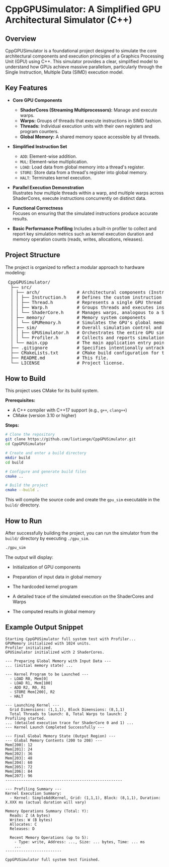 # CppGPUSimulator: A Simplified GPU Architectural Simulator (C++)

## Overview

CppGPUSimulator is a foundational project designed to simulate the core architectural components and execution principles of a Graphics Processing Unit (GPU) using C++. This simulator provides a clear, simplified model to understand how GPUs achieve massive parallelism, particularly through the Single Instruction, Multiple Data (SIMD) execution model.

## Key Features

- **Core GPU Components**  
  - **ShaderCores (Streaming Multiprocessors):** Manage and execute warps.  
  - **Warps:** Groups of threads that execute instructions in SIMD fashion.  
  - **Threads:** Individual execution units with their own registers and program counters.  
  - **Global Memory:** A shared memory space accessible by all threads.

- **Simplified Instruction Set**  
  - `ADD`: Element-wise addition.  
  - `MUL`: Element-wise multiplication.  
  - `LOAD`: Load data from global memory into a thread's register.  
  - `STORE`: Store data from a thread's register into global memory.  
  - `HALT`: Terminates kernel execution.

- **Parallel Execution Demonstration**  
  Illustrates how multiple threads within a warp, and multiple warps across ShaderCores, execute instructions concurrently on distinct data.

- **Functional Correctness**  
  Focuses on ensuring that the simulated instructions produce accurate results.

- **Basic Performance Profiling**
  Includes a built-in profiler to collect and report key simulation metrics such as kernel execution duration and memory operation counts (reads, writes, allocations, releases).

## Project Structure

The project is organized to reflect a modular approach to hardware modeling:

<pre> CppGPUSimulator/ 
  ├── src/ 
  │ ├── arch/              # Architectural components (Instruction, Thread, Warp, ShaderCore) 
  │ │ ├── Instruction.h    # Defines the custom instruction set. 
  │ │ ├── Thread.h         # Represents a single GPU thread with registers and PC. 
  │ │ ├── Warp.h           # Groups threads and executes instructions in SIMD. 
  │ │ └── ShaderCore.h     # Manages warps, analogous to a Streaming Multiprocessor. 
  │ ├── memory/            # Memory system components 
  │ │ └── GPUMemory.h      # Simulates the GPU's global memory. 
  │ ├── sim/               # Overall simulation control and utilities 
  │ │ ├── GPUSimulator.h   # Orchestrates the entire GPU simulation. 
  │ │ └── Profiler.h       # Collects and reports simulation performance metrics. 
  │ └── main.cpp           # The main application entry point, defines and launches a kernel. 
  ├── .gitignore           # Specifies intentionally untracked files to ignore by Git (e.g., build artifacts). 
  ├── CMakeLists.txt       # CMake build configuration for the project. 
  ├── README.md            # This file. 
  └── LICENSE              # Project license. </pre>



## How to Build

This project uses CMake for its build system.

**Prerequisites:**
- A C++ compiler with C++17 support (e.g., `g++`, `clang++`)  
- CMake (version 3.10 or higher)

**Steps:**

```bash
# Clone the repository
git clone https://github.com/liutiange/CppGPUSimulator.git
cd CppGPUSimulator

# Create and enter a build directory
mkdir build
cd build

# Configure and generate build files
cmake ..

# Build the project
cmake --build . 
```

This will compile the source code and create the `gpu_sim` executable in the `build/` directory.

## How to Run

After successfully building the project, you can run the simulator from the `build/` directory by executing `./gpu_sim`.

```bash
./gpu_sim
```

The output will display:

- Initialization of GPU components

- Preparation of input data in global memory

- The hardcoded kernel program

- A detailed trace of the simulated execution on the ShaderCores and Warps

- The computed results in global memory

## Example Output Snippet

```
Starting CppGPUSimulator full system test with Profiler...
GPUMemory initialized with 1024 units.
Profiler initialized.
GPUSimulator initialized with 2 ShaderCores.

--- Preparing Global Memory with Input Data ---
... (initial memory state) ...

--- Kernel Program to be Launched ---
  - LOAD R0, Mem[0]
  - LOAD R1, Mem[100]
  - ADD R2, R0, R1
  - STORE Mem[200], R2
  - HALT

--- Launching Kernel ---
  Grid Dimensions: (1,1,1), Block Dimensions: (8,1,1)
  Total Threads to launch: 8, Total Warps to launch: 2
Profiling started.
... (detailed execution trace for ShaderCore 0 and 1) ...
--- Kernel Launch Completed Successfully ---

--- Final Global Memory State (Output Region) ---
--- Global Memory Contents (200 to 208) ---
Mem[200]: 12
Mem[201]: 24
Mem[202]: 36
Mem[203]: 48
Mem[204]: 60
Mem[205]: 72
Mem[206]: 84
Mem[207]: 96
----------------------------------------------------

--- Profiling Summary ---
Kernel Execution Summary:
  - Kernel: SimpleAddKernel, Grid: (1,1,1), Block: (8,1,1), Duration: X.XXX ms (actual duration will vary)

Memory Operations Summary (Total: Y):
  Reads: Z (A bytes)
  Writes: W (B bytes)
  Allocates: C
  Releases: D

  Recent Memory Operations (up to 5):
    - Type: write, Address: ..., Size: ... bytes, Time: ... ms
    ...
-------------------------

CppGPUSimulator full system test finished.

```

